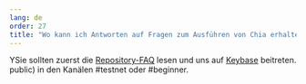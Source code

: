 ```yaml
---
lang: de
order: 27
title: "Wo kann ich Antworten auf Fragen zum Ausführen von Chia erhalten?"
---
```


YSie sollten zuerst die [Repository-FAQ](https://github.com/Chia-Network/chia-blockchain/wiki/FAQ) lesen und uns auf [Keybase](https://keybase.io/team/chia_network) beitreten. public) in den Kanälen #testnet oder #beginner.
